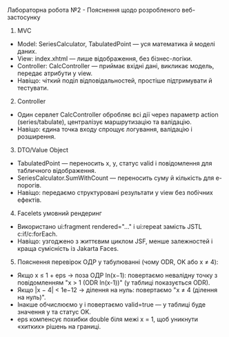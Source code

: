 Лабораторна робота №2 - Пояснення щодо розробленого веб-застосунку

1. MVC
- Model: SeriesCalculator, TabulatedPoint — уся математика й моделі даних.
- View: index.xhtml — лише відображення, без бізнес-логіки.
- Controller: CalcController — приймає вхідні дані, викликає модель, передає атрибути у view.
- Навіщо: чіткий поділ відповідальностей, простіше підтримувати й тестувати.

2. Controller
- Один сервлет CalcController обробляє всі дії через параметр action (series/tabulate), централізує маршрутизацію та валідацію.
- Навіщо: єдина точка входу спрощує логування, валідацію і розширення.

3. DTO/Value Object
- TabulatedPoint — переносить x, y, статус valid і повідомлення для табличного відображення.
- SeriesCalculator.SumWithCount — переносить суму й кількість для e-порогів.
- Навіщо: передаємо структуровані результати у view без побічних ефектів.

4. Facelets умовний рендеринг
- Використано ui:fragment rendered="..." і ui:repeat замість JSTL c:if/c:forEach.
- Навіщо: узгоджено з життєвим циклом JSF, менше залежностей і краща сумісність із Jakarta Faces.

5. Пояснення перевірок ОДР у табулюванні (чому ODR, OK або x ≠ 4):
- Якщо x ≤ 1 + eps → поза ОДР ln(x−1): повертаємо невалідну точку з повідомленням "x > 1 (ODR ln(x-1))" (у таблиці показується ODR).
- Якщо |x − 4| < 1e−12 → ділення на нуль: повертаємо "x ≠ 4 (ділення на нуль)".
- Інакше обчислюємо y і повертаємо valid=true — у таблиці буде значення y та статус OK.
- eps компенсує похибки double біля межі x = 1, щоб уникнути «хитких» рішень на границі.